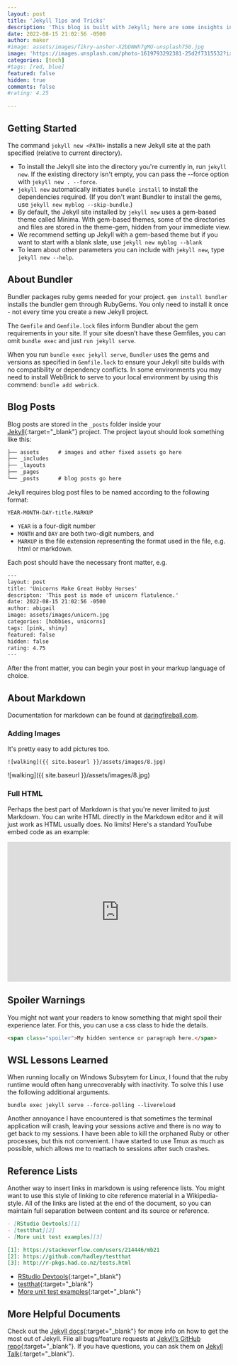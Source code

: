 ```yaml
---
layout: post
title: 'Jekyll Tips and Tricks'
description: 'This blog is built with Jekyll; here are some insights into how the content is built.'
date: 2022-08-15 21:02:56 -0500
author: maker
#image: assets/images/fikry-anshor-X2bDNWh7gMU-unsplash750.jpg
image: 'https://images.unsplash.com/photo-1619793292381-25d2f7315532?ixlib=rb-1.2.1&ixid=MnwxMjA3fDB8MHxwaG90by1wYWdlfHx8fGVufDB8fHx8&auto=format&fit=crop&w=750&q=80'
categories: [tech]
#tags: [red, blue]
featured: false
hidden: true
comments: false
#rating: 4.25

---
```


## Getting Started

The command `jekyll new <PATH>` installs a new Jekyll site at the path specified (relative to current directory).

- To install the Jekyll site into the directory you're currently in, run `jekyll new`. If the existing directory isn't empty, you can pass the --force option with `jekyll new . --force`.
- `jekyll new` automatically initiates `bundle install` to install the dependencies required. (If you don't want Bundler to install the gems, use `jekyll new myblog --skip-bundle`.)
- By default, the Jekyll site installed by `jekyll new` uses a gem-based theme called Minima. With gem-based themes, some of the directories and files are stored in the theme-gem, hidden from your immediate view.
- We recommend setting up Jekyll with a gem-based theme but if you want to start with a blank slate, use `jekyll new myblog --blank`
- To learn about other parameters you can include with `jekyll new`, type `jekyll new --help`.

## About Bundler

Bundler packages ruby gems needed for your project. `gem install bundler` installs the bundler gem through RubyGems. You only need to install it once - not every time you create a new Jekyll project.

The `Gemfile` and `Gemfile.lock` files inform Bundler about the gem requirements in your site. If your site doesn’t have these Gemfiles, you can omit `bundle exec` and just `run jekyll serve`.

When you run `bundle exec jekyll serve`, `Bundler` uses the gems and versions as specified in `Gemfile.lock` to ensure your Jekyll site builds with no compatibility or dependency conflicts. In some environments you may need to install WebBrick to serve to your local environment by using this commend: `bundle add webrick`.

## Blog Posts

Blog posts are stored in the `_posts` folder inside your [Jekyll](https://jekyllrb.com){:target="\_blank"} project. The project layout should look something like this:

```txt
├── assets      # images and other fixed assets go here
├── _includes
├── _layouts
├── _pages
└── _posts      # blog posts go here
```

Jekyll requires blog post files to be named according to the following format:

`YEAR-MONTH-DAY-title.MARKUP`

* `YEAR` is a four-digit number
* `MONTH` and `DAY` are both two-digit numbers, and
* `MARKUP` is the file extension representing the format used in the file, e.g. html or markdown.

Each post should have the necessary front matter, e.g.

```html
---
layout: post
title: 'Unicorns Make Great Hobby Horses'
descripton: 'This post is made of unicorn flatulence.'
date: 2022-08-15 21:02:56 -0500
author: abigail
image: assets/images/unicorn.jpg
categories: [hobbies, unicorns]
tags: [pink, shiny]
featured: false
hidden: false
rating: 4.75
---
```

After the front matter, you can begin your post in your markup language of choice.

## About Markdown

Documentation for markdown can be found at [daringfireball.com](https://daringfireball.net/projects/markdown/).

### Adding Images

It's pretty easy to add pictures too.

```
![walking]({{ site.baseurl }}/assets/images/8.jpg)
```

![walking]({{ site.baseurl }}/assets/images/8.jpg)

### Full HTML

Perhaps the best part of Markdown is that you're never limited to just Markdown. You can write HTML directly in the Markdown editor and it will just work as HTML usually does. No limits! Here's a standard YouTube embed code as an example:

<p><iframe style="width:100%;" height="315" src="https://www.youtube.com/embed/Cniqsc9QfDo?rel=0&amp;showinfo=0" frameborder="0" allowfullscreen></iframe></p>

## Spoiler Warnings

You might not want your readers to know something that might spoil their experience later. <span class="spoiler">For this, you can use a css class to hide the details.</span>

```html
<span class="spoiler">My hidden sentence or paragraph here.</span>
```

## WSL Lessons Learned

When running locally on Windows Subsytem for Linux, I found that the ruby runtime would often hang unrecoverably with inactivity. To solve this I use the following additional arguments.

```
bundle exec jekyll serve --force-polling --livereload
```

Another annoyance I have encountered is that sometimes the terminal application will crash, leaving your sessions active and there is no way to get back to my sessions. I have been able to kill the orphaned Ruby or other processes, but this not convenient. I have started to use Tmux as much as possible, which allows me to reattach to sessions after such crashes.

## Reference Lists

Another way to insert links in markdown is using reference lists. You might want to use this style of linking to cite reference material in a Wikipedia-style. All of the links are listed at the end of the document, so you can maintain full separation between content and its source or reference.

```markdown
- [RStudio Devtools][1]
- [testthat][2]
- [More unit test examples][3]

[1]: https://stackoverflow.com/users/214446/mb21
[2]: https://github.com/hadley/testthat
[3]: http://r-pkgs.had.co.nz/tests.html
```

- [RStudio Devtools][1]{:target="\_blank"}
- [testthat][2]{:target="\_blank"}
- [More unit test examples][3]{:target="\_blank"}

[1]: https://stackoverflow.com/users/214446/mb21
[2]: https://github.com/hadley/testthat
[3]: http://r-pkgs.had.co.nz/tests.html

## More Helpful Documents

Check out the [Jekyll docs][jekyll-docs]{:target="\_blank"} for more info on how to get the most out of Jekyll. File all bugs/feature requests at [Jekyll’s GitHub repo][jekyll-gh]{:target="\_blank"}. If you have questions, you can ask them on [Jekyll Talk][jekyll-talk]{:target="\_blank"}.

[jekyll-docs]: https://jekyllrb.com/docs/home
[jekyll-gh]:   https://github.com/jekyll/jekyll
[jekyll-talk]: https://talk.jekyllrb.com/
